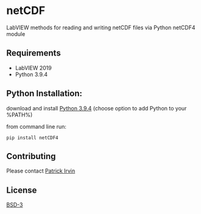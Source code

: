 # netCDF
LabVIEW methods for reading and writing netCDF files via Python netCDF4 module

## Requirements
- LabVIEW 2019
- Python 3.9.4

## Python Installation:
download and install [Python 3.9.4](https://www.python.org/downloads/release/python-394/) (choose option to add Python to your %PATH%)

from command line run:
```
pip install netCDF4
```

## Contributing

Please contact [Patrick Irvin](p.irvin@levylab.org)

## License

[BSD-3](https://opensource.org/licenses/BSD-3-Clause)
